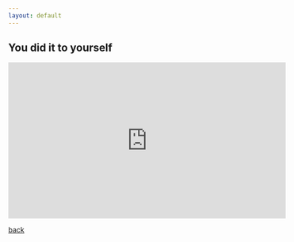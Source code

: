 ```yaml
---
layout: default
---
```


## You did it to yourself

<iframe id = "rick" width="560" height="315" src="https://www.youtube.com/embed/dQw4w9WgXcQ" frameborder="0" allowfullscreen></iframe>
    
[back](./)